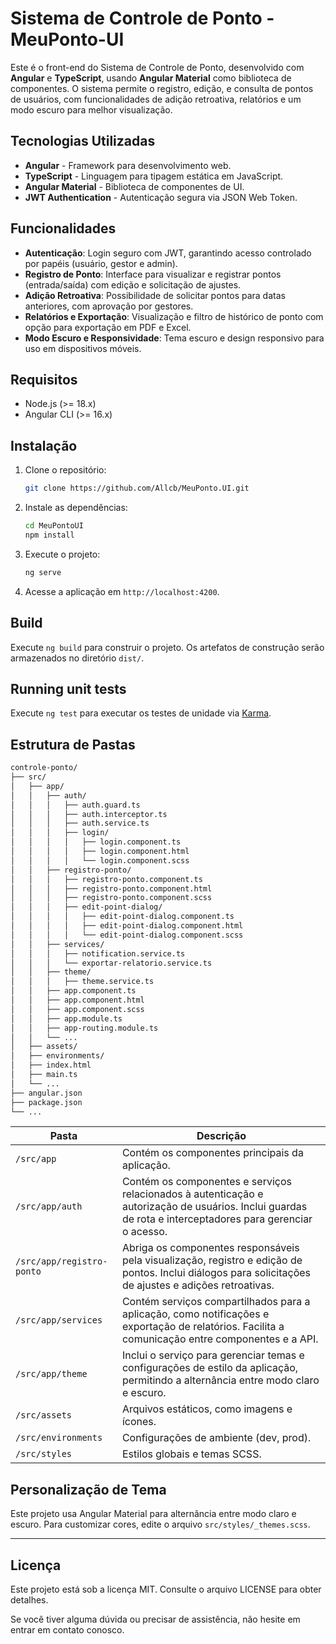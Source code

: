 # Sistema de Controle de Ponto - MeuPonto-UI

Este é o front-end do Sistema de Controle de Ponto, desenvolvido com **Angular** e **TypeScript**, usando **Angular Material** como biblioteca de componentes. O sistema permite o registro, edição, e consulta de pontos de usuários, com funcionalidades de adição retroativa, relatórios e um modo escuro para melhor visualização.

## Tecnologias Utilizadas
- **Angular** - Framework para desenvolvimento web.
- **TypeScript** - Linguagem para tipagem estática em JavaScript.
- **Angular Material** - Biblioteca de componentes de UI.
- **JWT Authentication** - Autenticação segura via JSON Web Token.

## Funcionalidades
- **Autenticação**: Login seguro com JWT, garantindo acesso controlado por papéis (usuário, gestor e admin).
- **Registro de Ponto**: Interface para visualizar e registrar pontos (entrada/saída) com edição e solicitação de ajustes.
- **Adição Retroativa**: Possibilidade de solicitar pontos para datas anteriores, com aprovação por gestores.
- **Relatórios e Exportação**: Visualização e filtro de histórico de ponto com opção para exportação em PDF e Excel.
- **Modo Escuro e Responsividade**: Tema escuro e design responsivo para uso em dispositivos móveis.

## Requisitos
- Node.js (>= 18.x)
- Angular CLI (>= 16.x)

## Instalação

1. Clone o repositório:
   ```bash
   git clone https://github.com/Allcb/MeuPonto.UI.git

2. Instale as dependências:
    ```bash
    cd MeuPontoUI
    npm install
    ```

3. Execute o projeto:
    ```bash
    ng serve
    ```

4. Acesse a aplicação em `http://localhost:4200`.

## Build

Execute `ng build` para construir o projeto. Os artefatos de construção serão armazenados no diretório `dist/`.

## Running unit tests

Execute `ng test` para executar os testes de unidade via [Karma](https://karma-runner.github.io).

## Estrutura de Pastas


```bash
controle-ponto/
├── src/
│   ├── app/
│   │   ├── auth/
│   │   │   ├── auth.guard.ts
│   │   │   ├── auth.interceptor.ts
│   │   │   ├── auth.service.ts
│   │   │   ├── login/
│   │   │   │   ├── login.component.ts
│   │   │   │   ├── login.component.html
│   │   │   │   └── login.component.scss
│   │   ├── registro-ponto/
│   │   │   ├── registro-ponto.component.ts
│   │   │   ├── registro-ponto.component.html
│   │   │   ├── registro-ponto.component.scss
│   │   │   ├── edit-point-dialog/
│   │   │   │   ├── edit-point-dialog.component.ts
│   │   │   │   ├── edit-point-dialog.component.html
│   │   │   │   └── edit-point-dialog.component.scss
│   │   ├── services/
│   │   │   ├── notification.service.ts
│   │   │   └── exportar-relatorio.service.ts
│   │   ├── theme/
│   │   │   ├── theme.service.ts
│   │   ├── app.component.ts
│   │   ├── app.component.html
│   │   ├── app.component.scss
│   │   ├── app.module.ts
│   │   ├── app-routing.module.ts
│   │   └── ...
│   ├── assets/
│   ├── environments/
│   ├── index.html
│   ├── main.ts
│   └── ...
├── angular.json
├── package.json
└── ...
```

| Pasta                | Descrição                                           |
|----------------------|-----------------------------------------------------|
| `/src/app`           | Contém os componentes principais da aplicação.      |
| `/src/app/auth`           | Contém os componentes e serviços relacionados à autenticação e autorização de usuários. Inclui guardas de rota e interceptadores para gerenciar o acesso.     |
| `/src/app/registro-ponto`           | Abriga os componentes responsáveis pela visualização, registro e edição de pontos. Inclui diálogos para solicitações de ajustes e adições retroativas.    |
| `/src/app/services`           | Contém serviços compartilhados para a aplicação, como notificações e exportação de relatórios. Facilita a comunicação entre componentes e a API.     |
| `/src/app/theme`           | Inclui o serviço para gerenciar temas e configurações de estilo da aplicação, permitindo a alternância entre modo claro e escuro.     |
| `/src/assets`        | Arquivos estáticos, como imagens e ícones.          |
| `/src/environments`  | Configurações de ambiente (dev, prod).              |
| `/src/styles`        | Estilos globais e temas SCSS.                       |

## Personalização de Tema

Este projeto usa Angular Material para alternância entre modo claro e escuro. Para customizar cores, edite o arquivo `src/styles/_themes.scss`.

---
## Licença

Este projeto está sob a licença MIT. Consulte o arquivo LICENSE para obter detalhes.

Se você tiver alguma dúvida ou precisar de assistência, não hesite em entrar em contato conosco.

